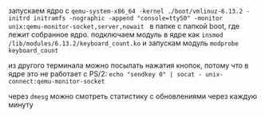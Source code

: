 запускаем ядро с ```qemu-system-x86_64 -kernel ./boot/vmlinuz-6.13.2 -initrd initramfs -nographic -append "console=ttyS0" -monitor unix:qemu-monitor-socket,server,nowait ```
в папке с папкой boot, где лежит собранное ядро. подключаем модуль в ядре как ```insmod /lib/modules/6.13.2/keyboard_count.ko``` и запускам модуль ```modprobe keyboard_count```

из другого терминала можно посылать нажатия кнопок, потому что в ядре это не работает с PS/2: ``` echo "sendkey 0" | socat - unix-connect:qemu-monitor-socket ```

через ```dmesg``` можно смотреть статистику с обновлениями через каждую минуту
